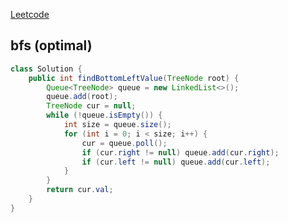 [Leetcode](https://leetcode.com/problems/find-bottom-left-tree-value/)

## bfs (optimal)
```java
class Solution {
    public int findBottomLeftValue(TreeNode root) {
        Queue<TreeNode> queue = new LinkedList<>();
        queue.add(root);
        TreeNode cur = null;
        while (!queue.isEmpty()) {
            int size = queue.size();
            for (int i = 0; i < size; i++) {
                cur = queue.poll();
                if (cur.right != null) queue.add(cur.right);
                if (cur.left != null) queue.add(cur.left);
            }
        }
        return cur.val;
    }
}
```
